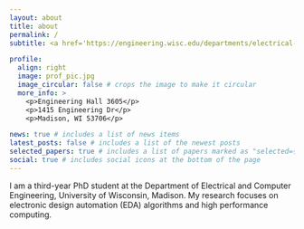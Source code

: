```yaml
---
layout: about
title: about
permalink: /
subtitle: <a href='https://engineering.wisc.edu/departments/electrical-computer-engineering/'>UW-Madison</a>.

profile:
  align: right
  image: prof_pic.jpg
  image_circular: false # crops the image to make it circular
  more_info: >
    <p>Engineering Hall 3605</p>
    <p>1415 Engineering Dr</p>
    <p>Madison, WI 53706</p>

news: true # includes a list of news items
latest_posts: false # includes a list of the newest posts
selected_papers: true # includes a list of papers marked as "selected={true}"
social: true # includes social icons at the bottom of the page
---
```

I am a third-year PhD student at the Department of Electrical and Computer
Engineering, University of Wisconsin, Madison.
My research focuses on electronic design automation (EDA) algorithms and high
performance computing.
